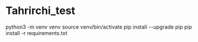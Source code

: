 # Tahrirchi_test
python3 -m venv venv
source venv/bin/activate
pip install --upgrade pip
pip install -r requirements.txt
